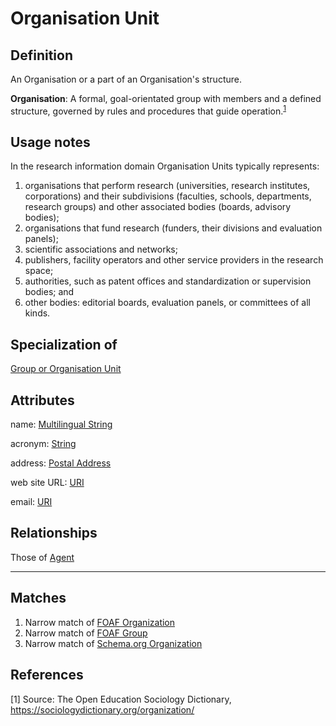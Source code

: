# Organisation Unit

## Definition
An Organisation or a part of an Organisation's structure.

**Organisation**: A formal, goal-orientated group with members and a defined structure, governed by rules and procedures that guide operation.<sup>[1](#fn1)</sup> 

## Usage notes
In the research information domain Organisation Units typically represents:
1. organisations that perform research (universities, research institutes, corporations) and their subdivisions (faculties, schools, departments, research groups) and other associated bodies (boards, advisory bodies);
2. organisations that fund research (funders, their divisions and evaluation panels);
3. scientific associations and networks;
4. publishers, facility operators and other service providers in the research space;
5. authorities, such as patent offices and standardization or supervision bodies; and
6. other bodies: editorial boards, evaluation panels, or committees of all kinds.

## Specialization of
[Group or Organisation Unit](../entities/Group_or_Organisation_Unit.md)

## Attributes
name: [Multilingual String](../datatypes/Multilingual_String.md)

acronym: [String](../datatypes/String.md)

address: [Postal Address](../datatypes/Postal_Address.md)

web site URL: [URI](../datatypes/URI.md)

email: [URI](../datatypes/URI.md)

## Relationships

Those of [Agent](../entities/Agent.md#relationships)

---
## Matches
1. Narrow match of [FOAF Organization](http://xmlns.com/foaf/spec/#term_Organization) 
2. Narrow match of [FOAF Group](http://xmlns.com/foaf/spec/#term_Group) 
3. Narrow match of [Schema.org Organization](https://schema.org/Organization)

## References

<a name="fn1">\[1\]</a> Source: The Open Education Sociology Dictionary, https://sociologydictionary.org/organization/
